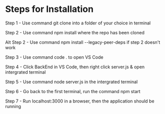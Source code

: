 # Steps for Installation

Step 1 - Use command git clone into a folder of your choice in terminal

Step 2 - Use command npm install where the repo has been cloned

Alt Step 2 - Use command npm install --legacy-peer-deps if step 2 doesn't work

Step 3 - Use command code . to open VS Code

Step 4 - Click BackEnd in VS Code, then right click server.js & open intergrated terminal

Step 5 - Use command node server.js in the intergrated terminal

Step 6 - Go back to the first terminal, run the command npm start

Step 7 - Run localhost:3000 in a browser, then the application should be running

